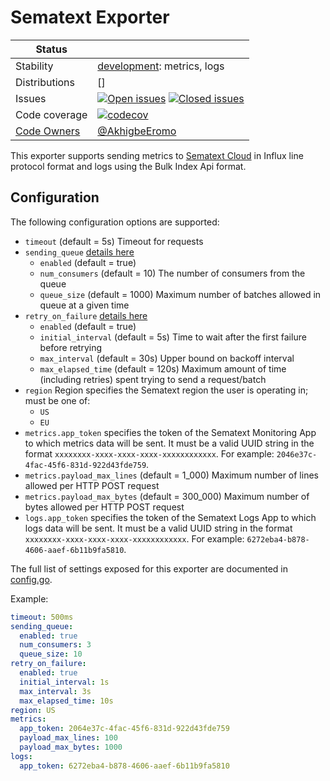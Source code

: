 # Sematext Exporter
<!-- status autogenerated section -->
| Status        |           |
| ------------- |-----------|
| Stability     | [development]: metrics, logs   |
| Distributions | [] |
| Issues        | [![Open issues](https://img.shields.io/github/issues-search/open-telemetry/opentelemetry-collector-contrib?query=is%3Aissue%20is%3Aopen%20label%3Aexporter%2Fsematext%20&label=open&color=orange&logo=opentelemetry)](https://github.com/open-telemetry/opentelemetry-collector-contrib/issues?q=is%3Aopen+is%3Aissue+label%3Aexporter%2Fsematext) [![Closed issues](https://img.shields.io/github/issues-search/open-telemetry/opentelemetry-collector-contrib?query=is%3Aissue%20is%3Aclosed%20label%3Aexporter%2Fsematext%20&label=closed&color=blue&logo=opentelemetry)](https://github.com/open-telemetry/opentelemetry-collector-contrib/issues?q=is%3Aclosed+is%3Aissue+label%3Aexporter%2Fsematext) |
| Code coverage | [![codecov](https://codecov.io/github/open-telemetry/opentelemetry-collector-contrib/graph/main/badge.svg?component=exporter_sematext)](https://app.codecov.io/gh/open-telemetry/opentelemetry-collector-contrib/tree/main/?components%5B0%5D=exporter_sematext&displayType=list) |
| [Code Owners](https://github.com/open-telemetry/opentelemetry-collector-contrib/blob/main/CONTRIBUTING.md#becoming-a-code-owner)    | [@AkhigbeEromo](https://www.github.com/AkhigbeEromo) |

[development]: https://github.com/open-telemetry/opentelemetry-collector/blob/main/docs/component-stability.md#development
<!-- end autogenerated section -->

This exporter supports sending metrics to [Sematext Cloud](https://sematext.com/) in Influx line protocol format and logs using the Bulk Index Api format.

## Configuration

The following configuration options are supported:
* `timeout` (default = 5s) Timeout for requests
* `sending_queue` [details here](https://github.com/open-telemetry/opentelemetry-collector/blob/v0.25.0/exporter/exporterhelper/README.md#configuration)
    * `enabled` (default = true)
    * `num_consumers` (default = 10) The number of consumers from the queue
    * `queue_size` (default = 1000) Maximum number of batches allowed in queue at a given time
* `retry_on_failure` [details here](https://github.com/open-telemetry/opentelemetry-collector/blob/v0.25.0/exporter/exporterhelper/README.md#configuration)
    * `enabled` (default = true)
    * `initial_interval` (default = 5s) Time to wait after the first failure before retrying
    * `max_interval` (default = 30s) Upper bound on backoff interval
    * `max_elapsed_time` (default = 120s) Maximum amount of time (including retries) spent trying to send a request/batch  
* `region` Region specifies the Sematext region the user is operating in; must be one of:
  * `US`
  * `EU`    
* `metrics.app_token` specifies the token of the Sematext Monitoring App to which metrics data will be sent. It must be a valid UUID string in the format `xxxxxxxx-xxxx-xxxx-xxxx-xxxxxxxxxxxx`. For example: `2046e37c-4fac-45f6-831d-922d43fde759`.
* `metrics.payload_max_lines` (default = 1_000) Maximum number of lines allowed per HTTP POST request
* `metrics.payload_max_bytes` (default = 300_000) Maximum number of bytes allowed per HTTP POST request
* `logs.app_token` specifies the token of the Sematext Logs App to which logs data will be sent. It must be a valid UUID string in the format `xxxxxxxx-xxxx-xxxx-xxxx-xxxxxxxxxxxx`. For example: `6272eba4-b878-4606-aaef-6b11b9fa5810`.

The full list of settings exposed for this exporter are documented in [config.go](config.go).

Example:
```yaml
timeout: 500ms
sending_queue:
  enabled: true
  num_consumers: 3
  queue_size: 10
retry_on_failure:
  enabled: true
  initial_interval: 1s
  max_interval: 3s
  max_elapsed_time: 10s
region: US  
metrics:
  app_token: 2064e37c-4fac-45f6-831d-922d43fde759
  payload_max_lines: 100
  payload_max_bytes: 1000
logs:
  app_token: 6272eba4-b878-4606-aaef-6b11b9fa5810
```